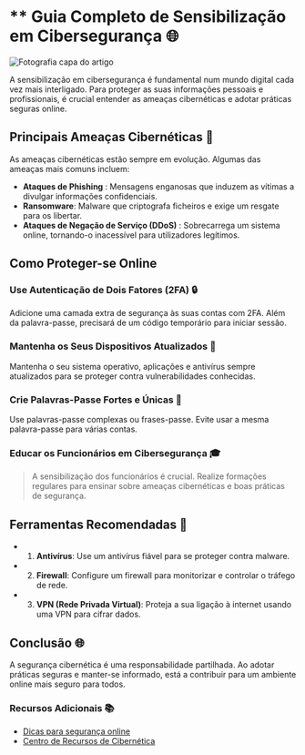 # ** Guia Completo de Sensibilização em Cibersegurança 🌐

![Fotografia capa do artigo](https://www.fccn.pt/media/2021/10/shutterstock_1931787956-1024x617.jpg) 

A sensibilização em cibersegurança é fundamental num mundo digital cada vez mais interligado. Para proteger as suas informações pessoais e profissionais, é crucial entender as ameaças cibernéticas e adotar práticas seguras online.

## Principais Ameaças Cibernéticas 🐛

As ameaças cibernéticas estão sempre em evolução. Algumas das ameaças mais comuns incluem:

+ **Ataques de Phishing** : Mensagens enganosas que induzem as vítimas a divulgar informações confidenciais.
+ **Ransomware**: Malware que criptografa ficheiros e exige um resgate para os libertar.
+ **Ataques de Negação de Serviço (DDoS)** : Sobrecarrega um sistema online, tornando-o inacessível para utilizadores legítimos.

 ## Como Proteger-se Online

 ### **Use Autenticação de Dois Fatores (2FA)** 🔒

Adicione uma camada extra de segurança às suas contas com 2FA. Além da palavra-passe, precisará de um código temporário para iniciar sessão.

### **Mantenha os Seus Dispositivos Atualizados** 📱

Mantenha o seu sistema operativo, aplicações e antivírus sempre atualizados para se proteger contra vulnerabilidades conhecidas.

### **Crie Palavras-Passe Fortes e Únicas** 🔑

Use palavras-passe complexas ou frases-passe. Evite usar a mesma palavra-passe para várias contas.

### **Educar os Funcionários em Cibersegurança** 🎓

> A sensibilização dos funcionários é crucial. Realize formações regulares para ensinar sobre ameaças cibernéticas e boas práticas de segurança.

## Ferramentas Recomendadas 🔧

+ 1. **Antivírus**: Use um antivírus fiável para se proteger contra malware.
+ 2. **Firewall**: Configure um firewall para monitorizar e controlar o tráfego de rede.
+ 3. **VPN (Rede Privada Virtual)**: Proteja a sua ligação à internet usando uma VPN para cifrar dados.

## Conclusão 🌐

A segurança cibernética é uma responsabilidade partilhada. Ao adotar práticas seguras e manter-se informado, está a contribuir para um ambiente online mais seguro para todos.

### Recursos Adicionais 📚

+ [Dicas para segurança online](https://www.exemplo.com/dicas-seguranca-online)  
+ [Centro de Recursos de Cibernética](https://www.exemplo.com/recursos-ciberseguranca)
